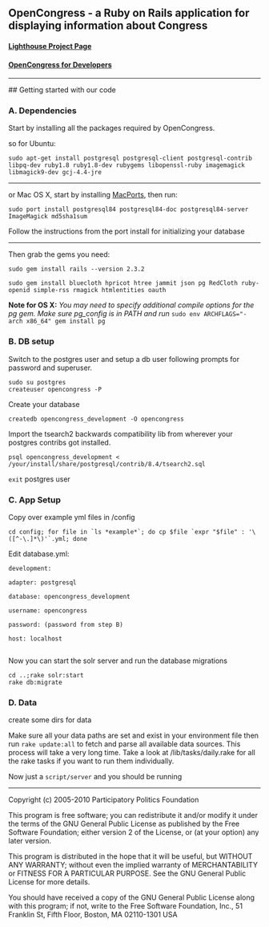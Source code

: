 <div class="hideme">
<h2> OpenCongress - a Ruby on Rails application for displaying information about Congress</h2>

<h4><a href="http://participatorypolitics.lighthouseapp.com/projects/35587-opencongress">Lighthouse Project Page</a></h4>
<h4><a href="http://www.opencongress.org/about/code">OpenCongress for Developers</a></h4>
<hr />

</div>
## Getting started with our code

### A. Dependencies

Start by installing all the packages required by OpenCongress.

so for Ubuntu:

	sudo apt-get install postgresql postgresql-client postgresql-contrib libpq-dev ruby1.8 ruby1.8-dev rubygems libopenssl-ruby imagemagick libmagick9-dev gcj-4.4-jre

---

or Mac OS X, start by installing [MacPorts](http://www.macports.org/), then run:

	sudo port install postgresql84 postgresql84-doc postgresql84-server ImageMagick md5sha1sum

Follow the instructions from the port install for initializing your database

---


Then grab the gems you need:

<pre>
<code>sudo gem install rails --version 2.3.2<br/>
sudo gem install bluecloth hpricot htree jammit json pg RedCloth ruby-openid simple-rss rmagick htmlentities oauth</code>
</pre>

__Note for OS X:__ *You may need to specify additional compile options for the pg gem. Make sure pg_config is in PATH and run* `sudo env ARCHFLAGS="-arch x86_64" gem install pg`

### B. DB setup

Switch to the postgres user and setup a db user following prompts for password and superuser.

	sudo su postgres
	createuser opencongress -P

Create your database
	
	createdb opencongress_development -O opencongress

Import the tsearch2 backwards compatibility lib from wherever your postgres contribs got installed.
	
	psql opencongress_development < /your/install/share/postgresql/contrib/8.4/tsearch2.sql

`exit` postgres user

### C. App Setup

Copy over example yml files in /config

	cd config; for file in `ls *example*`; do cp $file `expr "$file" : '\([^-\.]*\)'`.yml; done

Edit database.yml:
	
<pre><code>development:<br/>
adapter: postgresql<br/>
database: opencongress_development<br/>
username: opencongress<br/>
password: (password from step B)<br/>
host: localhost<br/>
</code></pre>

Now you can start the solr server and run the database migrations
	
	cd ..;rake solr:start
	rake db:migrate

### D. Data
   
create some dirs for data

Make sure all your data paths are set and exist in your environment file then run `rake update:all` to fetch and parse all available data sources. This process will take a very long time. Take a look at /lib/tasks/daily.rake for all the rake tasks if you want to run them individually.

Now just a `script/server` and you should be running
 
<div class="hideme"> 

<hr />

<p>Copyright (c) 2005-2010 Participatory Politics Foundation</p>

<p>This program is free software; you can redistribute it and/or modify
it under the terms of the GNU General Public License as published by
the Free Software Foundation; either version 2 of the License, or
(at your option) any later version.
</p>
<p>This program is distributed in the hope that it will be useful,
but WITHOUT ANY WARRANTY; without even the implied warranty of
MERCHANTABILITY or FITNESS FOR A PARTICULAR PURPOSE.  See the
GNU General Public License for more details.
</p>
<p>You should have received a copy of the GNU General Public License
along with this program; if not, write to the Free Software
Foundation, Inc., 51 Franklin St, Fifth Floor, Boston, MA  02110-1301 USA
</p>
</div>
